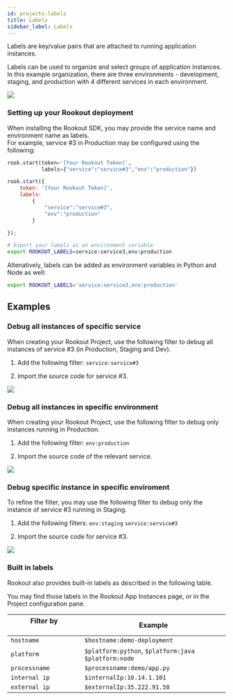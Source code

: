 ```yaml
---
id: projects-labels
title: Labels
sidebar_label: Labels
---
```


Labels are key/value pairs that are attached to running application instances.

Labels can be used to organize and select groups of application instances.
In this example organization, there are three environments - development, staging, and production with 4 different services in each environment.

<img src="/img/screenshots/tag_n1.png" />  

### Setting up your Rookout deployment

When installing the Rookout SDK, you may provide the service name and environment name as labels.  
For example, service #3 in Production may be configured using the following:

<!--DOCUSAURUS_CODE_TABS-->
<!--Python-->
```python
rook.start(token='[Your Rookout Token]',
           labels={"service":"service#3","env":"production"})
```
<!--Node-->
```javascript
rook.start({
    token: '[Your Rookout Token]', 
    labels:
        {
            "service":"service#3",
            "env":"production"
        }

});
```
<!--JVM-->
```bash
# Export your labels as an environment variable
export ROOKOUT_LABELS=service:service3,env:production

```
<!--END_DOCUSAURUS_CODE_TABS-->
<div class="rookout-org-info"></div>

Altenatively, labels can be added as environment variables in Python and Node as well:

```bash
export ROOKOUT_LABELS='service:service3,env:production'
```


## Examples
### Debug all instances of specific service

When creating your Rookout Project, use the following filter to debug all instances of service #3 (in Production, Staging and Dev).

1. Add the following filter: `service:service#3` 

2. Import the source code for service #3.

<img src="/img/screenshots/tag_n2.png" />

### Debug all instances in specific environment

When creating your Rookout Project, use the following filter to debug only instances running in Production.

1. Add the following filter: `env:production` 

2. Import the source code of the relevant service.

<img src="/img/screenshots/tag_n3.png" />

### Debug specific instance in specific enviroment

To refine the filter, you may use the following filter to debug only the instance of service #3 running in Staging.

1. Add the following filters: `env:staging` `service:service#3`

2. Import the source code for service #3.

<img src="/img/screenshots/tag_n4.png" />

### Built in labels

Rookout also provides built-in labels as described in the following table. 

You may find those labels in the Rookout App Instances page, or in the Project configuration pane.
 

| Filter by &nbsp;&nbsp;&nbsp;&nbsp;&nbsp;&nbsp;&nbsp;&nbsp;&nbsp;&nbsp;&nbsp;&nbsp;&nbsp;&nbsp;&nbsp;&nbsp;&nbsp;&nbsp;&nbsp;&nbsp;&nbsp;&nbsp;&nbsp;&nbsp;&nbsp; | Example 
| ------------ | ----------------------- | 
| `hostname` | `$hostname:demo-deployment` |
| `platform` | `$platform:python`, `$platform:java` `$platform:node`| 
| `processname` | `$processname:demo/app.py`| 
| `internal ip` | `$internalIp:10.14.1.101`| 
| `external ip` | `$externalIp:35.222.91.58`|





